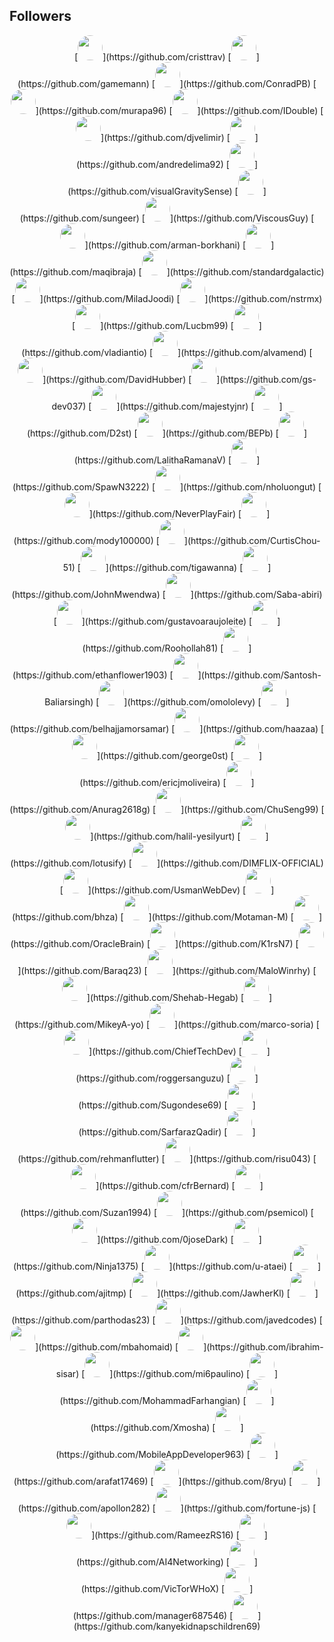 ## Followers
 <!-- FOLLOWERS START --> <p align="center">[<img src="https://avatars.githubusercontent.com/u/4811456?v=4?s=40&v=4" width="40" height="40" style="border-radius: 50%">](https://github.com/cristtrav) [<img src="https://avatars.githubusercontent.com/u/6509565?v=4?s=40&v=4" width="40" height="40" style="border-radius: 50%">](https://github.com/gamemann) [<img src="https://avatars.githubusercontent.com/u/6654866?v=4?s=40&v=4" width="40" height="40" style="border-radius: 50%">](https://github.com/ConradPB) [<img src="https://avatars.githubusercontent.com/u/10557163?v=4?s=40&v=4" width="40" height="40" style="border-radius: 50%">](https://github.com/murapa96) [<img src="https://avatars.githubusercontent.com/u/18186995?v=4?s=40&v=4" width="40" height="40" style="border-radius: 50%">](https://github.com/IDouble) [<img src="https://avatars.githubusercontent.com/u/20823832?v=4?s=40&v=4" width="40" height="40" style="border-radius: 50%">](https://github.com/djvelimir) [<img src="https://avatars.githubusercontent.com/u/25370205?v=4?s=40&v=4" width="40" height="40" style="border-radius: 50%">](https://github.com/andredelima92) [<img src="https://avatars.githubusercontent.com/u/26278690?v=4?s=40&v=4" width="40" height="40" style="border-radius: 50%">](https://github.com/visualGravitySense) [<img src="https://avatars.githubusercontent.com/u/26924670?v=4?s=40&v=4" width="40" height="40" style="border-radius: 50%">](https://github.com/sungeer) [<img src="https://avatars.githubusercontent.com/u/30695077?v=4?s=40&v=4" width="40" height="40" style="border-radius: 50%">](https://github.com/ViscousGuy) [<img src="https://avatars.githubusercontent.com/u/31177875?v=4?s=40&v=4" width="40" height="40" style="border-radius: 50%">](https://github.com/arman-borkhani) [<img src="https://avatars.githubusercontent.com/u/41727537?v=4?s=40&v=4" width="40" height="40" style="border-radius: 50%">](https://github.com/maqibraja) [<img src="https://avatars.githubusercontent.com/u/43516554?v=4?s=40&v=4" width="40" height="40" style="border-radius: 50%">](https://github.com/standardgalactic) [<img src="https://avatars.githubusercontent.com/u/43522323?v=4?s=40&v=4" width="40" height="40" style="border-radius: 50%">](https://github.com/MiladJoodi) [<img src="https://avatars.githubusercontent.com/u/45055549?v=4?s=40&v=4" width="40" height="40" style="border-radius: 50%">](https://github.com/nstrmx) [<img src="https://avatars.githubusercontent.com/u/45500959?v=4?s=40&v=4" width="40" height="40" style="border-radius: 50%">](https://github.com/Lucbm99) [<img src="https://avatars.githubusercontent.com/u/50648871?v=4?s=40&v=4" width="40" height="40" style="border-radius: 50%">](https://github.com/vladiantio) [<img src="https://avatars.githubusercontent.com/u/51424964?v=4?s=40&v=4" width="40" height="40" style="border-radius: 50%">](https://github.com/alvamend) [<img src="https://avatars.githubusercontent.com/u/51449258?v=4?s=40&v=4" width="40" height="40" style="border-radius: 50%">](https://github.com/DavidHubber) [<img src="https://avatars.githubusercontent.com/u/52215803?v=4?s=40&v=4" width="40" height="40" style="border-radius: 50%">](https://github.com/gs-dev037) [<img src="https://avatars.githubusercontent.com/u/52694138?v=4?s=40&v=4" width="40" height="40" style="border-radius: 50%">](https://github.com/majestyjnr) [<img src="https://avatars.githubusercontent.com/u/53177158?v=4?s=40&v=4" width="40" height="40" style="border-radius: 50%">](https://github.com/D2st) [<img src="https://avatars.githubusercontent.com/u/57312267?v=4?s=40&v=4" width="40" height="40" style="border-radius: 50%">](https://github.com/BEPb) [<img src="https://avatars.githubusercontent.com/u/58090261?v=4?s=40&v=4" width="40" height="40" style="border-radius: 50%">](https://github.com/LalithaRamanaV) [<img src="https://avatars.githubusercontent.com/u/58118712?v=4?s=40&v=4" width="40" height="40" style="border-radius: 50%">](https://github.com/SpawN3222) [<img src="https://avatars.githubusercontent.com/u/58627821?v=4?s=40&v=4" width="40" height="40" style="border-radius: 50%">](https://github.com/nholuongut) [<img src="https://avatars.githubusercontent.com/u/65012705?v=4?s=40&v=4" width="40" height="40" style="border-radius: 50%">](https://github.com/NeverPlayFair) [<img src="https://avatars.githubusercontent.com/u/69405482?v=4?s=40&v=4" width="40" height="40" style="border-radius: 50%">](https://github.com/mody100000) [<img src="https://avatars.githubusercontent.com/u/71554373?v=4?s=40&v=4" width="40" height="40" style="border-radius: 50%">](https://github.com/CurtisChou-51) [<img src="https://avatars.githubusercontent.com/u/72096712?v=4?s=40&v=4" width="40" height="40" style="border-radius: 50%">](https://github.com/tigawanna) [<img src="https://avatars.githubusercontent.com/u/72663882?v=4?s=40&v=4" width="40" height="40" style="border-radius: 50%">](https://github.com/JohnMwendwa) [<img src="https://avatars.githubusercontent.com/u/80123606?v=4?s=40&v=4" width="40" height="40" style="border-radius: 50%">](https://github.com/Saba-abiri) [<img src="https://avatars.githubusercontent.com/u/81337935?v=4?s=40&v=4" width="40" height="40" style="border-radius: 50%">](https://github.com/gustavoaraujoleite) [<img src="https://avatars.githubusercontent.com/u/81440448?v=4?s=40&v=4" width="40" height="40" style="border-radius: 50%">](https://github.com/Roohollah81) [<img src="https://avatars.githubusercontent.com/u/84658436?v=4?s=40&v=4" width="40" height="40" style="border-radius: 50%">](https://github.com/ethanflower1903) [<img src="https://avatars.githubusercontent.com/u/88627642?v=4?s=40&v=4" width="40" height="40" style="border-radius: 50%">](https://github.com/Santosh-Baliarsingh) [<img src="https://avatars.githubusercontent.com/u/89441139?v=4?s=40&v=4" width="40" height="40" style="border-radius: 50%">](https://github.com/omololevy) [<img src="https://avatars.githubusercontent.com/u/90092910?v=4?s=40&v=4" width="40" height="40" style="border-radius: 50%">](https://github.com/belhajjamorsamar) [<img src="https://avatars.githubusercontent.com/u/95012948?v=4?s=40&v=4" width="40" height="40" style="border-radius: 50%">](https://github.com/haazaa) [<img src="https://avatars.githubusercontent.com/u/95856749?v=4?s=40&v=4" width="40" height="40" style="border-radius: 50%">](https://github.com/george0st) [<img src="https://avatars.githubusercontent.com/u/96954599?v=4?s=40&v=4" width="40" height="40" style="border-radius: 50%">](https://github.com/ericjmoliveira) [<img src="https://avatars.githubusercontent.com/u/101962228?v=4?s=40&v=4" width="40" height="40" style="border-radius: 50%">](https://github.com/Anurag2618g) [<img src="https://avatars.githubusercontent.com/u/104296531?v=4?s=40&v=4" width="40" height="40" style="border-radius: 50%">](https://github.com/ChuSeng99) [<img src="https://avatars.githubusercontent.com/u/111504308?v=4?s=40&v=4" width="40" height="40" style="border-radius: 50%">](https://github.com/halil-yesilyurt) [<img src="https://avatars.githubusercontent.com/u/111666607?v=4?s=40&v=4" width="40" height="40" style="border-radius: 50%">](https://github.com/lotusify) [<img src="https://avatars.githubusercontent.com/u/112165977?v=4?s=40&v=4" width="40" height="40" style="border-radius: 50%">](https://github.com/DIMFLIX-OFFICIAL) [<img src="https://avatars.githubusercontent.com/u/113722910?v=4?s=40&v=4" width="40" height="40" style="border-radius: 50%">](https://github.com/UsmanWebDev) [<img src="https://avatars.githubusercontent.com/u/114709419?v=4?s=40&v=4" width="40" height="40" style="border-radius: 50%">](https://github.com/bhza) [<img src="https://avatars.githubusercontent.com/u/117732277?v=4?s=40&v=4" width="40" height="40" style="border-radius: 50%">](https://github.com/Motaman-M) [<img src="https://avatars.githubusercontent.com/u/121432807?v=4?s=40&v=4" width="40" height="40" style="border-radius: 50%">](https://github.com/OracleBrain) [<img src="https://avatars.githubusercontent.com/u/123446875?v=4?s=40&v=4" width="40" height="40" style="border-radius: 50%">](https://github.com/K1rsN7) [<img src="https://avatars.githubusercontent.com/u/130288549?v=4?s=40&v=4" width="40" height="40" style="border-radius: 50%">](https://github.com/Baraq23) [<img src="https://avatars.githubusercontent.com/u/130978812?v=4?s=40&v=4" width="40" height="40" style="border-radius: 50%">](https://github.com/MaloWinrhy) [<img src="https://avatars.githubusercontent.com/u/137138481?v=4?s=40&v=4" width="40" height="40" style="border-radius: 50%">](https://github.com/Shehab-Hegab) [<img src="https://avatars.githubusercontent.com/u/138298443?v=4?s=40&v=4" width="40" height="40" style="border-radius: 50%">](https://github.com/MikeyA-yo) [<img src="https://avatars.githubusercontent.com/u/138739751?v=4?s=40&v=4" width="40" height="40" style="border-radius: 50%">](https://github.com/marco-soria) [<img src="https://avatars.githubusercontent.com/u/140342687?v=4?s=40&v=4" width="40" height="40" style="border-radius: 50%">](https://github.com/ChiefTechDev) [<img src="https://avatars.githubusercontent.com/u/141458053?v=4?s=40&v=4" width="40" height="40" style="border-radius: 50%">](https://github.com/roggersanguzu) [<img src="https://avatars.githubusercontent.com/u/141621031?v=4?s=40&v=4" width="40" height="40" style="border-radius: 50%">](https://github.com/Sugondese69) [<img src="https://avatars.githubusercontent.com/u/144503703?v=4?s=40&v=4" width="40" height="40" style="border-radius: 50%">](https://github.com/SarfarazQadir) [<img src="https://avatars.githubusercontent.com/u/144882089?v=4?s=40&v=4" width="40" height="40" style="border-radius: 50%">](https://github.com/rehmanflutter) [<img src="https://avatars.githubusercontent.com/u/151425409?v=4?s=40&v=4" width="40" height="40" style="border-radius: 50%">](https://github.com/risu043) [<img src="https://avatars.githubusercontent.com/u/153459846?v=4?s=40&v=4" width="40" height="40" style="border-radius: 50%">](https://github.com/cfrBernard) [<img src="https://avatars.githubusercontent.com/u/154345801?v=4?s=40&v=4" width="40" height="40" style="border-radius: 50%">](https://github.com/Suzan1994) [<img src="https://avatars.githubusercontent.com/u/154842909?v=4?s=40&v=4" width="40" height="40" style="border-radius: 50%">](https://github.com/psemicol) [<img src="https://avatars.githubusercontent.com/u/162716366?v=4?s=40&v=4" width="40" height="40" style="border-radius: 50%">](https://github.com/0joseDark) [<img src="https://avatars.githubusercontent.com/u/166745758?v=4?s=40&v=4" width="40" height="40" style="border-radius: 50%">](https://github.com/Ninja1375) [<img src="https://avatars.githubusercontent.com/u/170228551?v=4?s=40&v=4" width="40" height="40" style="border-radius: 50%">](https://github.com/u-ataei) [<img src="https://avatars.githubusercontent.com/u/172265500?v=4?s=40&v=4" width="40" height="40" style="border-radius: 50%">](https://github.com/ajitmp) [<img src="https://avatars.githubusercontent.com/u/174592810?v=4?s=40&v=4" width="40" height="40" style="border-radius: 50%">](https://github.com/JawherKl) [<img src="https://avatars.githubusercontent.com/u/175524128?v=4?s=40&v=4" width="40" height="40" style="border-radius: 50%">](https://github.com/parthodas23) [<img src="https://avatars.githubusercontent.com/u/176828633?v=4?s=40&v=4" width="40" height="40" style="border-radius: 50%">](https://github.com/javedcodes) [<img src="https://avatars.githubusercontent.com/u/178747862?v=4?s=40&v=4" width="40" height="40" style="border-radius: 50%">](https://github.com/mbahomaid) [<img src="https://avatars.githubusercontent.com/u/180776661?v=4?s=40&v=4" width="40" height="40" style="border-radius: 50%">](https://github.com/ibrahim-sisar) [<img src="https://avatars.githubusercontent.com/u/181088958?v=4?s=40&v=4" width="40" height="40" style="border-radius: 50%">](https://github.com/mi6paulino) [<img src="https://avatars.githubusercontent.com/u/182374274?v=4?s=40&v=4" width="40" height="40" style="border-radius: 50%">](https://github.com/MohammadFarhangian) [<img src="https://avatars.githubusercontent.com/u/188451824?v=4?s=40&v=4" width="40" height="40" style="border-radius: 50%">](https://github.com/Xmosha) [<img src="https://avatars.githubusercontent.com/u/188994353?v=4?s=40&v=4" width="40" height="40" style="border-radius: 50%">](https://github.com/MobileAppDeveloper963) [<img src="https://avatars.githubusercontent.com/u/195395209?v=4?s=40&v=4" width="40" height="40" style="border-radius: 50%">](https://github.com/arafat17469) [<img src="https://avatars.githubusercontent.com/u/195723112?v=4?s=40&v=4" width="40" height="40" style="border-radius: 50%">](https://github.com/8ryu) [<img src="https://avatars.githubusercontent.com/u/196659055?v=4?s=40&v=4" width="40" height="40" style="border-radius: 50%">](https://github.com/apollon282) [<img src="https://avatars.githubusercontent.com/u/199254198?v=4?s=40&v=4" width="40" height="40" style="border-radius: 50%">](https://github.com/fortune-js) [<img src="https://avatars.githubusercontent.com/u/200852637?v=4?s=40&v=4" width="40" height="40" style="border-radius: 50%">](https://github.com/RameezRS16) [<img src="https://avatars.githubusercontent.com/u/202362359?v=4?s=40&v=4" width="40" height="40" style="border-radius: 50%">](https://github.com/AI4Networking) [<img src="https://avatars.githubusercontent.com/u/202363599?v=4?s=40&v=4" width="40" height="40" style="border-radius: 50%">](https://github.com/VicTorWHoX) [<img src="https://avatars.githubusercontent.com/u/202635587?v=4?s=40&v=4" width="40" height="40" style="border-radius: 50%">](https://github.com/manager687546) [<img src="https://avatars.githubusercontent.com/u/202684172?v=4?s=40&v=4" width="40" height="40" style="border-radius: 50%">](https://github.com/kanyekidnapschildren69) </p> <!-- FOLLOWERS END -->       
